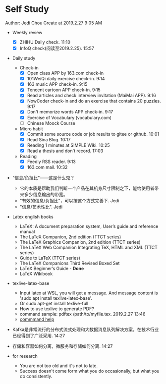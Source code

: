 # Self Study

Author: Jedi Chou
Create at 2019.2.27 9:05 AM

* Weekly review
  -[x] ZHIHU Daily check. 11:10
  -[x] InfoQ check(阅读至2019.2.25). 15:57

* Daily study
  * Check-in
    -[x] Open class APP by 163.com check-in
    -[x] 101WeiQi daily exercise check-in. 9:14
    -[x] 163 music APP check-in. 9:15
    -[x] Tencent cartoon APP check-in. 9:15
    -[x] Read articles and check interview invitation (MaiMai APP). 9:16
    -[x] NowCoder check-in and do an exercise that contains 20 puzzles. 9:17
    -[x] Don't memorize words APP check-in. 9:17
    -[x] Exercise of Vocabulary (vocabulary.com)
    -[ ] Chinese Moock Course

  * Micro habit
    -[x] Commit some source code or job results to gitee or github. 10:01
    -[x] Read Sina Blog. 10:17
    -[x] Reading 1 minutes at SIMPLE Wiki. 10:25
    -[x] Read a thesis and don't record. 17:03

  * Reading
    -[x] Feedly RSS reader. 9:13
    -[x] 163.com mail. 10:32

* "信息/负担比"——这是什么鬼？
  * 它的本质是帮助我们判断一个产品在其机身尺寸限制之下，能给使用者带来多少信息输出的带宽。
  * "有效的信息/负担比"，可以按这个方式完善下. Jedi
  * "信息/艺术性比". Jedi

* Latex english books
  * LaTeX: A document preparation system, User’s guide and reference manual
  * The LaTeX Companion, 2nd edition (TTCT series)
  * The LaTeX Graphics Companion, 2nd edition (TTCT series)
  * The LaTeX Web Companion Integrating TeX, HTML and XML (TTCT series)
  * Guide to LaTeX (TTCT series)
  * The LaTeX Companions Third Revised Boxed Set
  * LaTeX Beginner’s Guide - **Done**
  * LaTeX Wikibook

* texlive-latex-base
  * Input latex at WSL, you will get a message. And message content is 'sudo apt install texlive-latex-base'.
  * Or sudo apt-get install texlive-full
  * How to use texlive to generate PDF?
  * command sample: pdftex /path/to/myfile.tex. 2019.2.27 13:46
  * [commmand help](https://manpages.debian.org/stretch/texlive-latex-base/pdflatex.1.en.html)

* Kafka是非常流行的分布式流式处理和大数据消息队列解决方案，在技术行业已经得到了广泛采用. 14:27
* 存储和容器如何分离，微服务和存储如何分离. 14:27

* for research
  * You are not too old and it's not to late.
  * Success doesn't come form what you do occasionally, but what you do consistently.